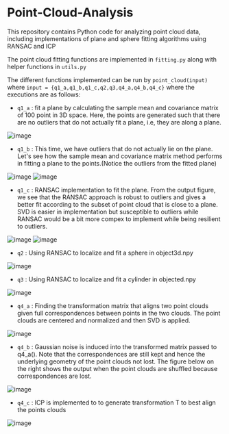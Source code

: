 # Point-Cloud-Analysis
This repository contains Python code for analyzing point cloud data, including implementations of plane and sphere fitting algorithms using RANSAC and ICP

The point cloud fitting functions are implemented in `fitting.py` along with helper functions in `utils.py`

The different functions implemented can be run by `point_cloud(input)` where `input = {q1_a,q1_b,q1_c,q2,q3,q4_a,q4_b,q4_c}` where the executions are as follows:
* `q1_a` :  fit a plane by calculating the sample mean and covariance matrix of 100 point in 3D space. Here, the points are generated such that there are no outliers that do not actually fit a plane, i.e, they are along a plane.

![image](https://github.com/josejosepht/Point-Cloud-Analysis/assets/97187460/6270e1b6-ac53-408d-88ca-c5470f215749)

* `q1_b` : This time, we have outliers that do not actually lie on the plane. Let's see how the sample mean and covariance matrix method performs in fitting a plane to the points.(Notice the outliers from the fitted plane)

![image](https://github.com/josejosepht/Point-Cloud-Analysis/assets/97187460/56a61862-7ed9-4b18-b9ee-81b5efd902d8)
![image](https://github.com/josejosepht/Point-Cloud-Analysis/assets/97187460/d32ecf02-d15d-4f68-9246-22ffd012a406)

* `q1_c` : RANSAC implementation to fit the plane. From the output figure, we see that the RANSAC approach is robust to outliers and gives a better fit according to the subset of point cloud that is close to a plane. SVD is easier in implementation but susceptible to outliers while RANSAC would be a bit more compex to implement while being resilient to outliers.

![image](https://github.com/josejosepht/Point-Cloud-Analysis/assets/97187460/02c27e28-1e90-4cf9-851d-a6463b67f6ec)
![image](https://github.com/josejosepht/Point-Cloud-Analysis/assets/97187460/b2c51c54-7661-4b05-a4a9-1b2229433ddc)

* `q2` : Using RANSAC to localize and fit a sphere in object3d.npy

![image](https://github.com/josejosepht/Point-Cloud-Analysis/assets/97187460/3773c072-99c9-4f7a-a0ef-41f6f3756700)

* `q3` : Using RANSAC to localize and fit a cylinder in objected.npy

![image](https://github.com/josejosepht/Point-Cloud-Analysis/assets/97187460/c1335ca3-8960-4f4d-833b-43153d8ccae7)

* `q4_a` : Finding the transformation matrix that aligns two point clouds given full correspondences between points in the two clouds. The point clouds are centered and normalized and then SVD is applied.

![image](https://github.com/josejosepht/Point-Cloud-Analysis/assets/97187460/9f1431f8-bdbc-4f2c-b04e-353d160d24ca)

* `q4_b` : Gaussian noise is induced into the transformed matrix passed to q4_a(). Note that the correspondences are still kept and hence the underlying geometry of the point clouds not lost. The figure below on the right shows the output when the point clouds are shuffled because correspondences are lost.

![image](https://github.com/josejosepht/Point-Cloud-Analysis/assets/97187460/8278bddd-6fff-457a-975b-df4b9c806efb)


* `q4_c` : ICP is implemented to to generate transformation T to best align the points clouds

![image](https://github.com/josejosepht/Point-Cloud-Analysis/assets/97187460/939fc865-2a4a-4e07-bf7a-da1c3fecaaf4)
